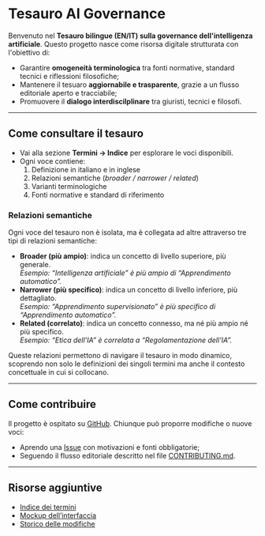 # Tesauro AI Governance

Benvenuto nel **Tesauro bilingue (EN/IT) sulla governance dell'intelligenza artificiale**.
Questo progetto nasce come risorsa digitale strutturata con l'obiettivo di:

- Garantire **omogeneità terminologica** tra fonti normative, standard tecnici e riflessioni filosofiche;
- Mantenere il tesuaro **aggiornabile e trasparente**, grazie a un flusso editoriale aperto e tracciabile;
- Promuovere il **dialogo interdiscilplinare** tra giuristi, tecnici e filosofi.

--- 

## Come consultare il tesauro

- Vai alla sezione **Termini → Indice** per esplorare le voci disponibili.
- Ogni voce contiene:
    1. Definizione in italiano e in inglese
    2. Relazioni semantiche (*broader / narrower / related*)
    3. Varianti terminologiche
    4. Fonti normative e standard di riferimento

### Relazioni semantiche

Ogni voce del tesauro non è isolata, ma è collegata ad altre attraverso tre tipi di relazioni semantiche:

- **Broader (più ampio)**: indica un concetto di livello superiore, più generale.  
  *Esempio: “Intelligenza artificiale” è più ampio di “Apprendimento automatico”.*
- **Narrower (più specifico)**: indica un concetto di livello inferiore, più dettagliato.  
  *Esempio: “Apprendimento supervisionato” è più specifico di “Apprendimento automatico”.*
- **Related (correlato)**: indica un concetto connesso, ma né più ampio né più specifico.  
  *Esempio: “Etica dell’IA” è correlata a “Regolamentazione dell’IA”.*

Queste relazioni permettono di navigare il tesauro in modo dinamico, scoprendo non solo le definizioni dei singoli termini ma anche il contesto concettuale in cui si collocano.

--- 

## Come contribuire

Il progetto è ospitato su [GitHub](https://github.com/mauritiuss/tesauro-ai). 
Chiunque può proporre modifiche o nuove voci:

- Aprendo una [Issue](https://github.com/mauritiuss/tesauro-ai/issues/new/choose) con motivazioni e fonti obbligatorie;
- Seguendo il flusso editoriale descritto nel file [CONTRIBUTING.md](https://github.com/mauritiuss/tesauro-ai/blob/main/CONTRIBUTING.md).

---

## Risorse aggiuntive

- [Indice dei termini](terms/index.md)  
- [Mockup dell’interfaccia](mockup.md)  
- [Storico delle modifiche](https://github.com/mauritiuss/tesauro-ai/blob/main/CHANGELOG.md)